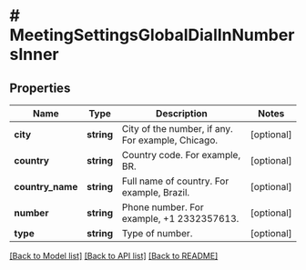 # # MeetingSettingsGlobalDialInNumbersInner

## Properties

Name | Type | Description | Notes
------------ | ------------- | ------------- | -------------
**city** | **string** | City of the number, if any. For example, Chicago. | [optional]
**country** | **string** | Country code. For example, BR. | [optional]
**country_name** | **string** | Full name of country. For example, Brazil. | [optional]
**number** | **string** | Phone number. For example, +1 2332357613. | [optional]
**type** | **string** | Type of number. | [optional]

[[Back to Model list]](../../README.md#models) [[Back to API list]](../../README.md#endpoints) [[Back to README]](../../README.md)
